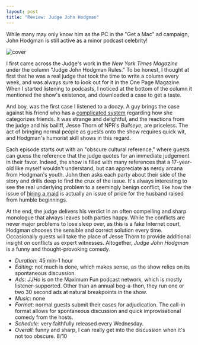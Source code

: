 ```yaml
---
layout: post
title: "Review: Judge John Hodgman"
---
```


While many may only know him as the PC in the "Get a Mac" ad campaign, John Hodgman is still active as a minor podcast celebrity!

![cover](https://upload.wikimedia.org/wikipedia/en/8/87/Judge_John_Hodgman_logo_%28since_2013%29.jpg)

I first came across the Judge's work in the _New York Times Magazine_ under the column "Judge John Hodgman Rules." To be honest, I thought at first that he was a real judge that took the time to write a column every week, and was always sure to look out for it in the One Page Magazine. When I started listening to podcasts, I noticed at the bottom of the column it mentioned the show's existence, and downloaded a case to get a taste.

And boy, was the first case I listened to a doozy. A guy brings the case against his friend who has a [complicated system](http://maximumfun.org/judge-john-hodgman/judge-john-hodgkin-episode-181-amicus-grief) regarding how she categorizes friends. It was strange and delightful, and the reactions from the judge and his bailiff, Jesse Thorn of NPR's _Bullseye_, are priceless. The act of bringing normal people as guests onto the show requires quick wit, and Hodgman's humorist skill shows in this regard.

Each episode starts out with an "obscure cultural reference," where guests can guess the reference that the judge quotes for an immediate judgement in their favor. Indeed, the show is filled with many references that a 17-year-old like myself wouldn't understand, but can appreciate as nerdy arcana from Hodgman's youth. John then asks each party about their side of the story and drills deep to find the crux of the issue. It's always interesting to see the real underlying problem to a seemingly benign conflict, like how the issue of [hiring a maid](http://maximumfun.org/judge-john-hodgman/judge-john-hodgman-episode-235-grime-and-punishment) is actually an issue of pride for the husband raised from humble beginnings.

At the end, the judge delivers his verdict in an often compelling and sharp monologue that always leaves both parties happy. While the conflicts are never major problems to lose sleep over, as this is a fake Internet court, Hodgman chooses the sensible and correct solution every time. Occasionally guests will take the place of Jesse Thorn to provide additional insight on conflicts as expert witnesses. Altogether, _Judge John Hodgman_ is a funny and thought-provoking comedy.

+ _Duration_: 45 min-1 hour
+ _Editing_: not much is done, which makes sense, as the show relies on its spontaneous discussion.
+ _Ads_: _JJHo_ is on the Maximum Fun podcast network, which is mostly listener-supported. Other than an annual beg-a-thon, they run one or two 30 second ads at natural breakpoints in the show.
+ _Music_: none
+ _Format_: normal guests submit their cases for adjudication. The call-in format allows for spontaneous discussion and quick improvisational comedy from the hosts.
+ _Schedule_: very faithfully released every Wednesday.
+ _Overall_: funny and sharp, I can really get into the discussion when it's not too obscure. 8/10
